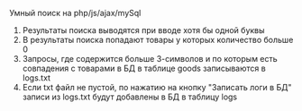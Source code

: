 Умный поиск на php/js/ajax/mySql

1. Результаты поиска выводятся при вводе хотя бы одной буквы
2. В результаты поиска попадают товары у которых количество больше 0
3. Запросы, где содержится больше 3-символов и по которым есть совпадения с товарами в БД в таблице goods записываются в logs.txt
4. Если txt файл не пустой, по нажатию на кнопку "Записать логи в БД" записи из logs.txt будут добавлены в БД в таблицу logs
